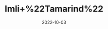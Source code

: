 ---
title: 'Imli+%22Tamarind%22'
date: '2022-10-03' 
metatag: '' 
inventory: '0' 
draft: false 
# meta description 
shortDescripton: 'Tamarind+is+a+rich+source+of+magnesium.+It+also+contains+more+calcium+than+many+plant+foods.+The+combination+of+these+two+minerals%2c+plus+weight-bearing+exercise%2c+could%ef%bf%bdhelp+prevent+osteoporosis+and+bone+fractures.+The+body+requires+vitamin+D+to+use+calcium.'
description: 'Dry+Fruit'
longdescription: ''
featured: True
# product Price
price: '150.0'
# Product Short Description
shortDescription: 'Tamarind+is+a+rich+source+of+magnesium.+It+also+contains+more+calcium+than+many+plant+foods.+The+combination+of+these+two+minerals%2c+plus+weight-bearing+exercise%2c+could%ef%bf%bdhelp+prevent+osteoporosis+and+bone+fractures.+The+body+requires+vitamin+D+to+use+calcium.'
productID: '389968B2-922C-ED11-9968-005056B3A416'
type: 'products'
category: 'Dry+Fruit' 
thumnailproduct: 'https://eraconnect.blob.core.windows.net/product-images/aminsaddiquidawakhana/389968B2-922C-ED11-9968-005056B3A416.webp' 
images:
  - image: 'https://eraconnect.blob.core.windows.net/product-images/aminsaddiquidawakhana/389968B2-922C-ED11-9968-005056B3A416.webp'  
Variants:
---